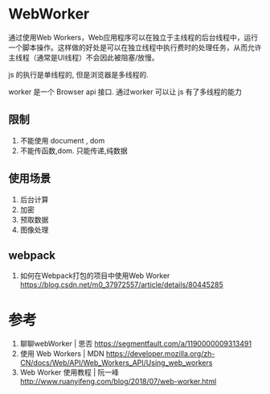 # WebWorker

通过使用Web Workers，Web应用程序可以在独立于主线程的后台线程中，运行一个脚本操作。这样做的好处是可以在独立线程中执行费时的处理任务，从而允许主线程（通常是UI线程）不会因此被阻塞/放慢。

js 的执行是单线程的, 但是浏览器是多线程的.

worker 是一个 Browser api 接口.
通过worker 可以让 js 有了多线程的能力

## 限制

1. 不能使用 document , dom
2. 不能传函数,dom. 只能传递,纯数据

## 使用场景

1. 后台计算
2. 加密
3. 预取数据
4. 图像处理



## webpack
1. 如何在Webpack打包的项目中使用Web Worker
https://blog.csdn.net/m0_37972557/article/details/80445285


# 参考

1. 聊聊webWorker | 思否
https://segmentfault.com/a/1190000009313491
2. 使用 Web Workers | MDN
https://developer.mozilla.org/zh-CN/docs/Web/API/Web_Workers_API/Using_web_workers
3. Web Worker 使用教程 | 阮一峰
http://www.ruanyifeng.com/blog/2018/07/web-worker.html